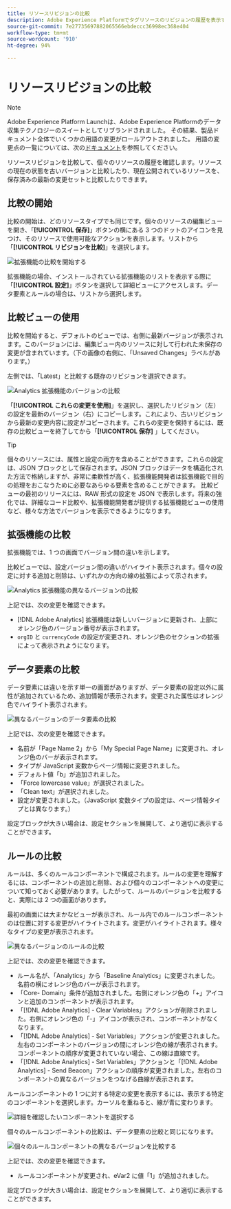 ```yaml
---
title: リソースリビジョンの比較
description: Adobe Experience Platformでタグリソースのリビジョンの履歴を表示する方法を説明します。
source-git-commit: 7e27735697882065566ebdeccc36998ec368e404
workflow-type: tm+mt
source-wordcount: '910'
ht-degree: 94%

---
```


# リソースリビジョンの比較

>[!NOTE]
>
>Adobe Experience Platform Launchは、Adobe Experience Platformのデータ収集テクノロジーのスイートとしてリブランドされました。 その結果、製品ドキュメント全体でいくつかの用語の変更がロールアウトされました。 用語の変更点の一覧については、次の[ドキュメント](../../term-updates.md)を参照してください。

リソースリビジョンを比較して、個々のリソースの履歴を確認します。リソースの現在の状態を古いバージョンと比較したり、現在公開されているリソースを、保存済みの最新の変更セットと比較したりできます。

## 比較の開始

比較の開始は、どのリソースタイプでも同じです。個々のリソースの編集ビューを開き、「**[!UICONTROL 保存]**」ボタンの横にある 3 つのドットのアイコンを見つけ、そのリソースで使用可能なアクションを表示します。リストから「**[!UICONTROL リビジョンを比較]**」を選択します。

![拡張機能の比較を開始する](../../images/compare-initiate-extension.png)

拡張機能の場合、インストールされている拡張機能のリストを表示する際に「**[!UICONTROL 設定]**」ボタンを選択して詳細ビューにアクセスします。データ要素とルールの場合は、リストから選択します。

## 比較ビューの使用

比較を開始すると、デフォルトのビューでは、右側に最新バージョンが表示されます。このバージョンには、編集ビュー内のリソースに対して行われた未保存の変更が含まれています。（下の画像の右側に、「Unsaved Changes」ラベルがあります。）

左側では、「Latest」と比較する既存のリビジョンを選択できます。

![Analytics 拡張機能のバージョンの比較](../../images/compare-interpret-extension.png)

「**[!UICONTROL これらの変更を使用]**」を選択し、選択したリビジョン（左）の設定を最新のバージョン（右）にコピーします。これにより、古いリビジョンから最新の変更内容に設定がコピーされます。これらの変更を保持するには、既存の比較ビューを終了してから「**[!UICONTROL 保存]** 」してください。

>[!TIP]
>個々のリソースには、属性と設定の両方を含めることができます。これらの設定は、JSON ブロックとして保存されます。JSON ブロックはデータを構造化された方法で格納しますが、非常に柔軟性が高く、拡張機能開発者は拡張機能で目的の処理をおこなうために必要なあらゆる要素を含めることができます。
>比較ビューの最初のリリースには、RAW 形式の設定を JSON で表示します。将来の強化では、詳細なコード比較や、拡張機能開発者が提供する拡張機能ビューの使用など、様々な方法でバージョンを表示できるようになります。

## 拡張機能の比較

拡張機能では、1 つの画面でバージョン間の違いを示します。

比較ビューでは、設定バージョン間の違いがハイライト表示されます。個々の設定に対する追加と削除は、いずれかの方向の線の拡張によって示されます。

![Analytics 拡張機能の異なるバージョンの比較](../../images/compare-extension.png)

上記では、次の変更を確認できます。

* [!DNL Adobe Analytics] 拡張機能は新しいバージョンに更新され、上部にオレンジ色のバージョン番号が表示されます。
* `orgID` と `currencyCode` の設定が変更され、オレンジ色のセクションの拡張によって表示されようになります。

## データ要素の比較

データ要素には違いを示す単一の画面がありますが、データ要素の設定以外に属性が追加されているため、追加情報が表示されます。変更された属性はオレンジ色でハイライト表示されます。

![異なるバージョンのデータ要素の比較](../../images/compare-data-element.png)

上記では、次の変更を確認できます。

* 名前が「Page Name 2」から「My Special Page Name」に変更され、オレンジ色のバーが表示されます。
* タイプが JavaScript 変数からページ情報に変更されました。
* デフォルト値「b」が追加されました。
* 「Force lowercase value」が選択されました。
* 「Clean text」が選択されました。
* 設定が変更されました。（JavaScript 変数タイプの設定は、ページ情報タイプとは異なります。）

設定ブロックが大きい場合は、設定セクションを展開して、より適切に表示することができます。

## ルールの比較

ルールは、多くのルールコンポーネントで構成されます。ルールの変更を理解するには、コンポーネントの追加と削除、および個々のコンポーネントへの変更について知っておく必要があります。したがって、ルールのバージョンを比較すると、実際には 2 つの画面があります。

最初の画面には大まかなビューが表示され、ルール内でのルールコンポーネントのは位置に対する変更がハイライトされます。変更がハイライトされます。様々なタイプの変更が表示されます。

![異なるバージョンのルールの比較](../../images/compare-rule.png)

上記では、次の変更を確認できます。

* ルール名が、「Analytics」から「Baseline Analytics」に変更されました。名前の横にオレンジ色のバーが表示されます。
* 「Core- Domain」条件が追加されました。右側にオレンジ色の「+」アイコンと追加のコンポーネントが表示されます。
* 「[!DNL Adobe Analytics] - Clear Variables」アクションが削除されました。右側にオレンジ色の「-」アイコンが表示され、コンポーネントがなくなります。
* 「[!DNL Adobe Analytics] - Set Variables」アクションが変更されました。左右のコンポーネントのバージョンの間にオレンジ色の線が表示されます。コンポーネントの順序が変更されていない場合、この線は直線です。
* 「[!DNL Adobe Analytics] - Set Variables」アクションと「[!DNL Adobe Analytics] - Send Beacon」アクションの順序が変更されました。左右のコンポーネントの異なるバージョンをつなげる曲線が表示されます。

ルールコンポーネントの 1 つに対する特定の変更を表示するには、表示する特定のコンポーネントを選択します。カーソルを重ねると、線が青に変わります。

![詳細を確認したいコンポーネントを選択する](../../images/compare-rule-component-click.png)

個々のルールコンポーネントの比較は、データ要素の比較と同じになります。

![個々のルールコンポーネントの異なるバージョンを比較する](../../images/compare-rule-component.png)

上記では、次の変更を確認できます。

* ルールコンポーネントが変更され、eVar2 に値「1」が追加されました。

設定ブロックが大きい場合は、設定セクションを展開して、より適切に表示することができます。
